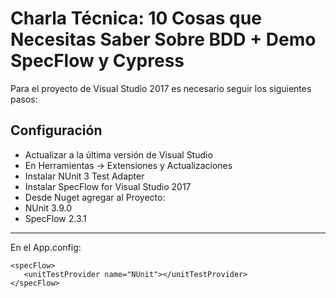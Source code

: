 Charla Técnica: 10 Cosas que Necesitas 
Saber Sobre BDD + Demo SpecFlow y Cypress
================================================================================

Para el proyecto de Visual Studio 2017 es necesario seguir los siguientes pasos:

Configuración
-------------

*   Actualizar a la última versión de Visual Studio
*   En Herramientas -> Extensiones y Actualizaciones
*   Instalar NUnit 3 Test Adapter
*   Instalar SpecFlow for Visual Studio 2017
*   Desde Nuget agregar al Proyecto:
*   NUnit 3.9.0
*   SpecFlow 2.3.1

* * *

En el App.config:

    <specFlow>    
       <unitTestProvider name="NUnit"></unitTestProvider>
    </specFlow>
